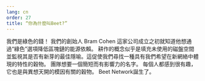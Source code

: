 ```yaml
---
lang: cn
order: 27
title: “你為什麼叫Beet?”
---
```


我們是綠色的錢！ 我們的創始人 Bram Cohen 這家公司成立之初就知道他想通過“綠色”選項降低區塊鏈的能源依賴。 耕作的概念似乎是填充未使用的磁盤空間並監視其是否有新芽的最佳隱喻。這促使我們尋找一種具有我們希望在新網絡中體現的特性的穀物。 團隊想要一個簡短而有影響力的名字。 每個人都感到很有趣，它也是與異想天開的模因有關的穀物。 Beet Network誕生了。
